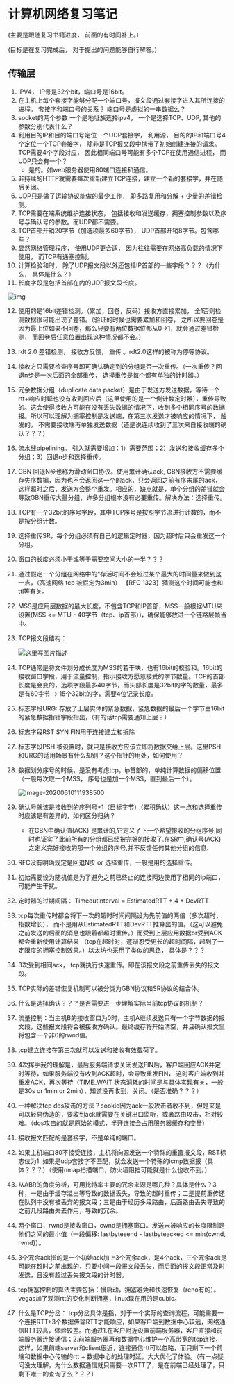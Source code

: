 # 计算机网络复习笔记

(主要是跟随复习书籍进度， 前面的有时间补上。)

(目标是在复习完成后， 对于提出的问题能够自行解答。)

## 传输层

1. IPV4， IP号是32个bit，端口号是16bit。
2. 在主机上每个套接字能够分配一个端口号，报文段通过套接字进入其所连接的进程。 套接字和端口号的关系？ 端口号是虚拟的一串数据么？
3.  socket的两个参数 一个是地址族选择ipv4， 一个是选择TCP、UDP, 其他的参数分别代表什么？
4. 利用目的IP和目的端口号定位一个UDP套接字， 利用源， 目的的IP和端口号4个定位一个TCP套接字， 除非是TCP报文段中携带了初始创建连接的请求。TCP需要4个字段对应， 因此相同端口号可能有多个TCP在使用通信进程， 而UDP只会有一个？
   - 是的。如web服务器使用80端口连接和通信。
5. 非持续的HTTP就需要每次重新建立TCP连接，建立一个新的套接字，并在随后关闭。
6. UDP只是做了运输协议能做的最少工作， 即多路复用和分解 + 少量的差错检测。
7. TCP需要在端系统维护连接状态， 包括接收和发送缓存，拥塞控制参数以及序号与确认号的参数。而UDP都不需要。
8. TCP首部开销20字节（加选项最多60字节）， UDP首部开销8字节。包含哪些？
9. 显然网络管理程序， 使用UDP更合适， 因为往往需要在网络高负载的情况下使用， 而TCP有通塞控制。
10. 计算检验和时， 除了UDP报文段以外还包括IP首部的一些字段？？？（为什么， 具体是什么？）
11. 长度字段是包括首部在内的UDP报文段长度。

![img](https://img-blog.csdnimg.cn/20190312180411236.png?x-oss-process=image/watermark,type_ZmFuZ3poZW5naGVpdGk,shadow_10,text_aHR0cHM6Ly9ibG9nLmNzZG4ubmV0L3dlaXhpbl80MDY3MzYwOA==,size_16,color_FFFFFF,t_70)

12. 使用的是16bit差错检测。（累加，回卷，反码）接收方直接累加， 全1否则检测数据很可能出现了差错。（验证的时候也需要累加和回卷， 之所以要回卷是因为最上位如果不回卷，那么只要有两位数据位都从0->1，就会通过差错检测， 而回卷后任意位置出现这种情况都不会。）

13. rdt 2.0 差错检测， 接收方反馈， 重传 。rdt2.0这样的被称为停等协议。

14. 接收方只需要检查序号即可确认确定到的分组是否一次重传。（一次重传？回退n步是一次后面的全部重传， 选择重传是每个都有单独的计时器。）

15. 冗余数据分组（duplicate data packet）是由于发送方发送数据，等待一个rtt+响应时延也没有收到回应后（这里使用的是一个倒计数定时器），重传导致的。这会使得接收方可能在没有丢失数据的情况下，收到多个相同序号的数据报。所以可以理解为拥塞控制是发送端，在第三次发送才被响应的情况下， 触发的， 不需要接收端再单独发送数据（还是说连续收到了三次来自接收端的确认？？？）

16. 流水线pipelining。 引入就需要增加：1）需要范围；2）发送和接收缓存多个分组；3）回退n步和选择重传。

17. GBN 回退N步也称为滑动窗口协议。使用累计确认ack, GBN接收方不需要缓存失序数据，因为也不会返回这一个的ack，只会返回之前有序末尾的ack，这样超时之后，发送方会整个重发。相应的，缺点就是，单个分组的差错就会导致GBN重传大量分组，许多分组根本没有必要重传。解决办法：选择重传。

18. TCP有一个32bit的序号字段，其中TCP序号是按照字节流进行计数的，而不是按分组计数。

19. 选择重传SR，每个分组必须有自己的逻辑定时器，因为超时后只会重发这一个分组。

20. 窗口的长度必须小于或等于需要空间大小的一半？？？

21. 通过假定一个分组在网络中的“存活时间不会超过某个最大的时间量来做到这一点，（高速网络 tcp 被假定为3min） 【RFC 1323】猜测这个时间可能也和ttl等有关。

22. MSS是应用层数据的最大长度，不包含TCP和IP首部，MSS一般根据MTU来设置(MSS <= MTU - 40字节（tcp、ip首部）)，确保能够放进一个链路层帧当中。

23. TCP报文段结构：

    ![这里写图片描述](https://img-blog.csdn.net/20180811081238887?watermark/2/text/aHR0cHM6Ly9ibG9nLmNzZG4ubmV0L3plcWkxOTkx/font/5a6L5L2T/fontsize/400/fill/I0JBQkFCMA==/dissolve/70)

24. TCP通常是将文件划分成长度为MSS的若干块，也有16bit的校验和。16bit的接收窗口字段，用于流量控制，指示接收方愿意接受的字节数量。TCP的首部长度是会变的，选项字段最多40字节，而头部长度是32bit的字的数量，最多是有60字节 -> 15个32bit的字，需要4位记录长度。

25. 标志字段URG: 存放了上层实体的紧急数据，紧急数据的最后一个字节由16bit的紧急数据指针字段指出，（有的话tcp需要通知上层？）

26. 标志字段RST SYN FIN用于连接建立和拆除

27. 标志字段PSH 被设置时，就只是接收方应该立即将数据交给上层。这里PSH和URG的适用场景有什么却别？这个指针的用处，如何使用？

28. 数据划分序号的时候，是没有考虑tcp，ip首部的，单纯计算数据的偏移位置（一般每次取一个MSS， 序号也是加一个MSS，直到最后一个）。

    ![image-20200610111938500](C:\Users\Magicbook\AppData\Roaming\Typora\typora-user-images\image-20200610111938500.png)

29. 确认号就该是接收到的序列号+1（目标字节）（累积确认）这一点和选择重传时应该是有差异的，如何区分归纳？

    - 在GBN中确认值(ACK) 是累计的,它定义了下一个希望接收的分组序号,同时也证实了此前所有的分组都已经被完好的接收了.在SR中,确认号(ACK)之定义完好接收的那一个分组的序号,并不反馈任何其他分组的信息.

30. RFC没有明确规定是回退N步 or 选择重传，一般是用的选择重传。

31. 初始需要设为随机值是为了避免之前已终止的连接两边使用了相同的ip端口，可能产生干扰。

32. 定时器的过期间隔： TimeoutInterval = EstimatedRTT + 4 * DevRTT

33. tcp每次重传时都会将下一次的超时时间间隔设为先前值的两倍（多次超时，指数增长）， 而不是用从EstimatedRTT和DevRTT推算出的值。（这可以避免之前发送的后面的消息也跟着都超时重传。）而受到上层应用数据or受到ACK都会重新使用计算结果 （tcp在超时时，逐渐忍受更长的超时间隔，起到了一定限度的拥塞控制效果。）以太坊也采用了类似的思路， 具体是？？？

34. 3次受到相同ack， tcp就执行快速重传。即在该报文段之前重传丢失的报文段。

35. TCP实际的差错恢复机制可以被分类为GBN协议和SR协议的结合体。

36. 什么是选择确认？？？是否需要进一步理解实际当前tcp协议的机制？

37. 流量控制：当主机B的接收窗口为0时，主机A继续发送只有一个字节数据的报文段，这些报文段将会被接收方确认。最终缓存将开始清空，并且确认报文里将包含一个非0的rwnd值。

38. tcp建立连接在第三次就可以发送和接收有效载荷了。

39. 4次挥手我的理解是，最后服务端请求关闭发送FIN后，客户端回应ACK并定时等待，如果服务端没有收到ACK超时，会导致重发FIN， 这时客户端收到并重发ACK，再次等待（TIME_WAIT 状态消耗的时间是与具体实现有关，一般是30s or 1min or 2min），知道没再收到，关闭。（是否准确？？？）

40. 一种解决tcp dos攻击的方法？cookie因为ack一般攻击者收不到，但是来是可以轻易伪造的，要收到ack就需要在关键出口监听，或者路由攻击，相对较难。（dos攻击的就是原始的模式，半开连接会占用服务器缓存和变量）

41. 接收报文匹配的是套接字，不是单纯的端口。

42. 如果主机端口80不接受连接，主机将向源发送一个特殊的重置报文段，RST标志位为1. 如果是udp套接字不匹配，就会发送一个特殊的icmp数据报（具体？？？）（使用nmap扫描端口，防火墙阻挡可能就是什么也收不到。）

43. 从ABR的角度分析，可用比特率主要的冗余来源是哪几种？具体是什么？3种，一是由于缓存溢出等导致的数据丢失，导致的超时重传；二是提前重传还在队列中没有被丢弃的报文段；三是由于经历多段路由，后面路由丢失导致的之前几段路由失去作用，导致的冗余。

44. 两个窗口，rwnd是接收窗口，cwnd是拥塞窗口。发送未被响应的长度限制是他们之间的最小值（一段偏移: lastbytesend - lastbyteacked <= min{cwnd, rwnd}）。

45. 3个冗余ack指的是一个初始ack加上3个冗余ack，是4个ack，三个冗余ack是可能在超时之前出现的，只要中间一段报文段丢失，而后面的报文段正常及时发送，且没有超过丢失报文段的计时器。

46. tcp拥塞控制的算法主要包括：慢启动，拥塞避免和快速恢复（reno有的）。vegas加了观测rtt的变化判断拥塞，linux现在用的是cubic。

47. 什么是TCP分岔： tcp分岔具体是指，对于一个实际的查询流程，可能需要一个连接RTT+3个数据传输RTT才能响应，如果客户端到数据中心较远，网络通信RTT较高，体验较差。而通过1.在客户附近设置前端服务器，客户直接和前端服务器连接通信；2.前端服务器再和数据中心维护一个高带宽的tcp连接，这样，如果前端server和client很近，连接通信rtt可以忽略，而只剩下一个前端和数据中心传输的rtt + 数据中心的处理时延，大大优化了体验。（有一点疑问没太理解，为什么数据通信就只需要一次RTT了，是在前端已经处理了，只剩下唯一的查询了么？？？）

